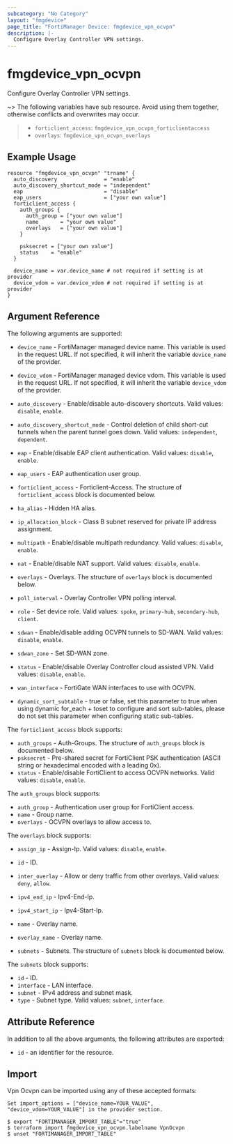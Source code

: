 ```yaml
---
subcategory: "No Category"
layout: "fmgdevice"
page_title: "FortiManager Device: fmgdevice_vpn_ocvpn"
description: |-
  Configure Overlay Controller VPN settings.
---
```


# fmgdevice_vpn_ocvpn
Configure Overlay Controller VPN settings.

~> The following variables have sub resource. Avoid using them together, otherwise conflicts and overwrites may occur.
>- `forticlient_access`: `fmgdevice_vpn_ocvpn_forticlientaccess`
>- `overlays`: `fmgdevice_vpn_ocvpn_overlays`



## Example Usage

```hcl
resource "fmgdevice_vpn_ocvpn" "trname" {
  auto_discovery               = "enable"
  auto_discovery_shortcut_mode = "independent"
  eap                          = "disable"
  eap_users                    = ["your own value"]
  forticlient_access {
    auth_groups {
      auth_group = ["your own value"]
      name       = "your own value"
      overlays   = ["your own value"]
    }

    psksecret = ["your own value"]
    status    = "enable"
  }

  device_name = var.device_name # not required if setting is at provider
  device_vdom = var.device_vdom # not required if setting is at provider
}
```

## Argument Reference


The following arguments are supported:

* `device_name` - FortiManager managed device name. This variable is used in the request URL. If not specified, it will inherit the variable `device_name` of the provider.
* `device_vdom` - FortiManager managed device vdom. This variable is used in the request URL. If not specified, it will inherit the variable `device_vdom` of the provider.

* `auto_discovery` - Enable/disable auto-discovery shortcuts. Valid values: `disable`, `enable`.

* `auto_discovery_shortcut_mode` - Control deletion of child short-cut tunnels when the parent tunnel goes down. Valid values: `independent`, `dependent`.

* `eap` - Enable/disable EAP client authentication. Valid values: `disable`, `enable`.

* `eap_users` - EAP authentication user group.
* `forticlient_access` - Forticlient-Access. The structure of `forticlient_access` block is documented below.
* `ha_alias` - Hidden HA alias.
* `ip_allocation_block` - Class B subnet reserved for private IP address assignment.
* `multipath` - Enable/disable multipath redundancy. Valid values: `disable`, `enable`.

* `nat` - Enable/disable NAT support. Valid values: `disable`, `enable`.

* `overlays` - Overlays. The structure of `overlays` block is documented below.
* `poll_interval` - Overlay Controller VPN polling interval.
* `role` - Set device role. Valid values: `spoke`, `primary-hub`, `secondary-hub`, `client`.

* `sdwan` - Enable/disable adding OCVPN tunnels to SD-WAN. Valid values: `disable`, `enable`.

* `sdwan_zone` - Set SD-WAN zone.
* `status` - Enable/disable Overlay Controller cloud assisted VPN. Valid values: `disable`, `enable`.

* `wan_interface` - FortiGate WAN interfaces to use with OCVPN.
* `dynamic_sort_subtable` - true or false, set this parameter to true when using dynamic for_each + toset to configure and sort sub-tables, please do not set this parameter when configuring static sub-tables.

The `forticlient_access` block supports:

* `auth_groups` - Auth-Groups. The structure of `auth_groups` block is documented below.
* `psksecret` - Pre-shared secret for FortiClient PSK authentication (ASCII string or hexadecimal encoded with a leading 0x).
* `status` - Enable/disable FortiClient to access OCVPN networks. Valid values: `disable`, `enable`.


The `auth_groups` block supports:

* `auth_group` - Authentication user group for FortiClient access.
* `name` - Group name.
* `overlays` - OCVPN overlays to allow access to.

The `overlays` block supports:

* `assign_ip` - Assign-Ip. Valid values: `disable`, `enable`.

* `id` - ID.
* `inter_overlay` - Allow or deny traffic from other overlays. Valid values: `deny`, `allow`.

* `ipv4_end_ip` - Ipv4-End-Ip.
* `ipv4_start_ip` - Ipv4-Start-Ip.
* `name` - Overlay name.
* `overlay_name` - Overlay name.
* `subnets` - Subnets. The structure of `subnets` block is documented below.

The `subnets` block supports:

* `id` - ID.
* `interface` - LAN interface.
* `subnet` - IPv4 address and subnet mask.
* `type` - Subnet type. Valid values: `subnet`, `interface`.



## Attribute Reference

In addition to all the above arguments, the following attributes are exported:
* `id` - an identifier for the resource.

## Import

Vpn Ocvpn can be imported using any of these accepted formats:
```
Set import_options = ["device_name=YOUR_VALUE", "device_vdom=YOUR_VALUE"] in the provider section.

$ export "FORTIMANAGER_IMPORT_TABLE"="true"
$ terraform import fmgdevice_vpn_ocvpn.labelname VpnOcvpn
$ unset "FORTIMANAGER_IMPORT_TABLE"
```

